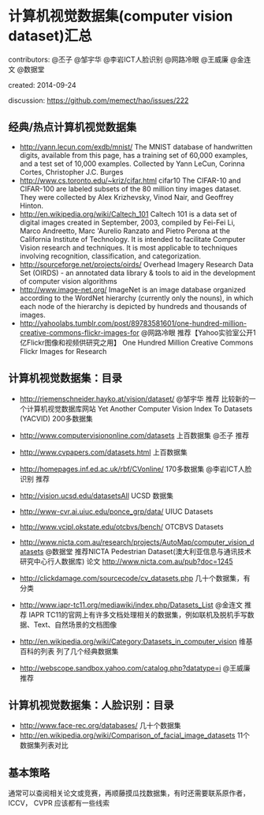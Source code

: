 # 计算机视觉数据集(computer vision dataset)汇总
contributors: @丕子 @邹宇华 @李岩ICT人脸识别 @网路冷眼 @王威廉 @金连文 @数据堂

created: 2014-09-24

discussion: https://github.com/memect/hao/issues/222

## 经典/热点计算机视觉数据集
* http://yann.lecun.com/exdb/mnist/ The MNIST database of handwritten digits, available from this page, has a training set of 60,000 examples, and a test set of 10,000 examples. Collected by Yann LeCun, Corinna Cortes, Christopher J.C. Burges
* http://www.cs.toronto.edu/~kriz/cifar.html cifar10 The CIFAR-10 and CIFAR-100 are labeled subsets of the 80 million tiny images dataset. They were collected by Alex Krizhevsky, Vinod Nair, and Geoffrey Hinton. 
* http://en.wikipedia.org/wiki/Caltech_101 Caltech 101 is a data set of digital images created in September, 2003, compiled by Fei-Fei Li, Marco Andreetto, Marc 'Aurelio Ranzato and Pietro Perona at the California Institute of Technology. It is intended to facilitate Computer Vision research and techniques. It is most applicable to techniques involving recognition, classification, and categorization. 
* http://sourceforge.net/projects/oirds/ Overhead Imagery Research Data Set (OIRDS) - an annotated data library & tools to aid in the development of computer vision algorithms
* http://www.image-net.org/ ImageNet is an image database organized according to the WordNet hierarchy (currently only the nouns), in which each node of the hierarchy is depicted by hundreds and thousands of images. 
* http://yahoolabs.tumblr.com/post/89783581601/one-hundred-million-creative-commons-flickr-images-for @网路冷眼 推荐【Yahoo实验室公开1亿Flickr图像和视频供研究之用】 One Hundred Million Creative Commons Flickr Images for Research

## 计算机视觉数据集：目录
* http://riemenschneider.hayko.at/vision/dataset/ @邹宇华 推荐 比较新的一个计算机视觉数据库网站 Yet Another Computer Vision Index To Datasets (YACVID) 200多数据集 
* http://www.computervisiononline.com/datasets 上百数据集  @丕子 推荐
* http://www.cvpapers.com/datasets.html 上百数据集
* http://homepages.inf.ed.ac.uk/rbf/CVonline/  170多数据集 @李岩ICT人脸识别 推荐 

* http://vision.ucsd.edu/datasetsAll  UCSD 数据集
* http://www-cvr.ai.uiuc.edu/ponce_grp/data/ UIUC Datasets
* http://www.vcipl.okstate.edu/otcbvs/bench/ OTCBVS Datasets
* http://www.nicta.com.au/research/projects/AutoMap/computer_vision_datasets  @数据堂  推荐NICTA Pedestrian Dataset(澳大利亚信息与通讯技术研究中心行人数据库) 论文 http://www.nicta.com.au/pub?doc=1245
* http://clickdamage.com/sourcecode/cv_datasets.php 几十个数据集，有分类
* http://www.iapr-tc11.org/mediawiki/index.php/Datasets_List @金连文 推荐 IAPR TC11的官网上有许多文档处理相关的数据集，例如联机及脱机手写数据、Text、自然场景的文档图像
* http://en.wikipedia.org/wiki/Category:Datasets_in_computer_vision 维基百科的列表 列了几个经典数据集
* http://webscope.sandbox.yahoo.com/catalog.php?datatype=i  @王威廉 推荐


## 计算机视觉数据集：人脸识别：目录
* http://www.face-rec.org/databases/  几十个数据集
* http://en.wikipedia.org/wiki/Comparison_of_facial_image_datasets  11个数据集列表对比

## 基本策略
通常可以查阅相关论文或竞赛，再顺藤摸瓜找数据集，有时还需要联系原作者， ICCV， CVPR 应该都有一些线索
